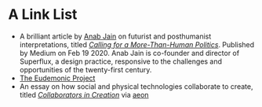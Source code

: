# A Link List 

* A brilliant article by [Anab Jain](https://superflux.in/index.php/team/anab/#) on futurist and posthumanist interpretations, titled [<i>Calling for a More-Than-Human Politics</i>](https://medium.com/@anabjain/calling-for-a-more-than-human-politics-f558b57983e6). Published by Medium on Feb 19 2020. Anab Jain is co-founder and director of Superflux, a design practice, responsive to the challenges and opportunities of the twenty-first century.
* [The Eudemonic Project](https://www.eudemonicproject.org/)
* An essay on how social and physical technologies collaborate to create, titled [<i>Collaborators in Creation</i>](https://aeon.co/essays/how-social-and-physical-technologies-collaborate-to-create) via [aeon](https://aeon.co/)

